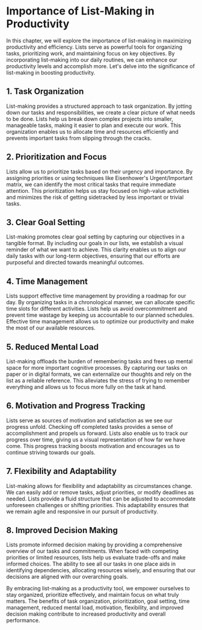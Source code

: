 Importance of List-Making in Productivity
=====================================================

In this chapter, we will explore the importance of list-making in maximizing productivity and efficiency. Lists serve as powerful tools for organizing tasks, prioritizing work, and maintaining focus on key objectives. By incorporating list-making into our daily routines, we can enhance our productivity levels and accomplish more. Let's delve into the significance of list-making in boosting productivity.

**1. Task Organization**
------------------------

List-making provides a structured approach to task organization. By jotting down our tasks and responsibilities, we create a clear picture of what needs to be done. Lists help us break down complex projects into smaller, manageable tasks, making it easier to plan and execute our work. This organization enables us to allocate time and resources efficiently and prevents important tasks from slipping through the cracks.

**2. Prioritization and Focus**
-------------------------------

Lists allow us to prioritize tasks based on their urgency and importance. By assigning priorities or using techniques like Eisenhower's Urgent/Important matrix, we can identify the most critical tasks that require immediate attention. This prioritization helps us stay focused on high-value activities and minimizes the risk of getting sidetracked by less important or trivial tasks.

**3. Clear Goal Setting**
-------------------------

List-making promotes clear goal setting by capturing our objectives in a tangible format. By including our goals in our lists, we establish a visual reminder of what we want to achieve. This clarity enables us to align our daily tasks with our long-term objectives, ensuring that our efforts are purposeful and directed towards meaningful outcomes.

**4. Time Management**
----------------------

Lists support effective time management by providing a roadmap for our day. By organizing tasks in a chronological manner, we can allocate specific time slots for different activities. Lists help us avoid overcommitment and prevent time wastage by keeping us accountable to our planned schedules. Effective time management allows us to optimize our productivity and make the most of our available resources.

**5. Reduced Mental Load**
--------------------------

List-making offloads the burden of remembering tasks and frees up mental space for more important cognitive processes. By capturing our tasks on paper or in digital formats, we can externalize our thoughts and rely on the list as a reliable reference. This alleviates the stress of trying to remember everything and allows us to focus more fully on the task at hand.

**6. Motivation and Progress Tracking**
---------------------------------------

Lists serve as sources of motivation and satisfaction as we see our progress unfold. Checking off completed tasks provides a sense of accomplishment and propels us forward. Lists also enable us to track our progress over time, giving us a visual representation of how far we have come. This progress tracking boosts motivation and encourages us to continue striving towards our goals.

**7. Flexibility and Adaptability**
-----------------------------------

List-making allows for flexibility and adaptability as circumstances change. We can easily add or remove tasks, adjust priorities, or modify deadlines as needed. Lists provide a fluid structure that can be adjusted to accommodate unforeseen challenges or shifting priorities. This adaptability ensures that we remain agile and responsive in our pursuit of productivity.

**8. Improved Decision Making**
-------------------------------

Lists promote informed decision making by providing a comprehensive overview of our tasks and commitments. When faced with competing priorities or limited resources, lists help us evaluate trade-offs and make informed choices. The ability to see all our tasks in one place aids in identifying dependencies, allocating resources wisely, and ensuring that our decisions are aligned with our overarching goals.

By embracing list-making as a productivity tool, we empower ourselves to stay organized, prioritize effectively, and maintain focus on what truly matters. The benefits of task organization, prioritization, goal setting, time management, reduced mental load, motivation, flexibility, and improved decision making contribute to increased productivity and overall performance.
